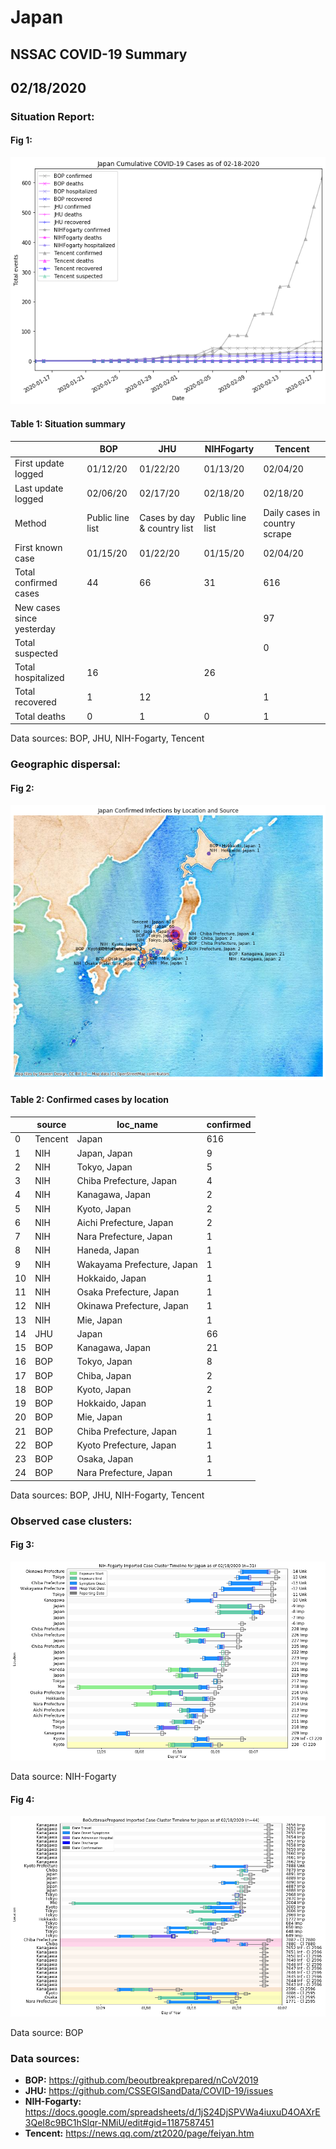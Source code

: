 # Japan
## NSSAC COVID-19 Summary
## 02/18/2020



### Situation Report:
#### Fig 1:
![Japan cases](../merged_histories/Japan_merged_histories.png)

#### Table 1: Situation summary


|                           | BOP              | JHU                         | NIHFogarty       | Tencent                       |
|---------------------------|------------------|-----------------------------|------------------|-------------------------------|
| First update logged       | 01/12/20         | 01/22/20                    | 01/13/20         | 02/04/20                      |
| Last update logged        | 02/06/20         | 02/17/20                    | 02/18/20         | 02/18/20                      |
| Method                    | Public line list | Cases by day & country list | Public line list | Daily cases in country scrape |
| First known case          | 01/15/20         | 01/22/20                    | 01/15/20         | 02/04/20                      |
| Total confirmed cases     | 44               | 66                          | 31               | 616                           |
| New cases since yesterday |                  |                             |                  | 97                            |
| Total suspected           |                  |                             |                  | 0                             |
| Total hospitalized        | 16               |                             | 26               |                               |
| Total recovered           | 1                | 12                          |                  | 1                             |
| Total deaths              | 0                | 1                           | 0                | 1                             |

Data sources: BOP, JHU, NIH-Fogarty, Tencent


### Geographic dispersal:
#### Fig 2:
![Japan mapped](../case_locs/Japan_case_locs.png)

#### Table 2: Confirmed cases by location


|    | source   | loc_name                   |   confirmed |
|----|----------|----------------------------|-------------|
|  0 | Tencent  | Japan                      |         616 |
|  1 | NIH      | Japan, Japan               |           9 |
|  2 | NIH      | Tokyo, Japan               |           5 |
|  3 | NIH      | Chiba Prefecture, Japan    |           4 |
|  4 | NIH      | Kanagawa, Japan            |           2 |
|  5 | NIH      | Kyoto, Japan               |           2 |
|  6 | NIH      | Aichi Prefecture, Japan    |           2 |
|  7 | NIH      | Nara Prefecture, Japan     |           1 |
|  8 | NIH      | Haneda, Japan              |           1 |
|  9 | NIH      | Wakayama Prefecture, Japan |           1 |
| 10 | NIH      | Hokkaido, Japan            |           1 |
| 11 | NIH      | Osaka Prefecture, Japan    |           1 |
| 12 | NIH      | Okinawa Prefecture, Japan  |           1 |
| 13 | NIH      | Mie, Japan                 |           1 |
| 14 | JHU      | Japan                      |          66 |
| 15 | BOP      | Kanagawa, Japan            |          21 |
| 16 | BOP      | Tokyo, Japan               |           8 |
| 17 | BOP      | Chiba, Japan               |           2 |
| 18 | BOP      | Kyoto, Japan               |           2 |
| 19 | BOP      | Hokkaido, Japan            |           1 |
| 20 | BOP      | Mie, Japan                 |           1 |
| 21 | BOP      | Chiba Prefecture, Japan    |           1 |
| 22 | BOP      | Kyoto Prefecture, Japan    |           1 |
| 23 | BOP      | Osaka, Japan               |           1 |
| 24 | BOP      | Nara Prefecture, Japan     |           1 |

Data sources: BOP, JHU, NIH-Fogarty, Tencent


### Observed case clusters:
#### Fig 3:
![Japan cases](../cluster_analysis/Japan_imported_cases_NIHFogarty.png)



Data source: NIH-Fogarty


#### Fig 4:
![Japan cases](../cluster_analysis/Japan_imported_cases_BOP.png)



Data source: BOP


### Data sources:
* **BOP:** https://github.com/beoutbreakprepared/nCoV2019
* **JHU:** https://github.com/CSSEGISandData/COVID-19/issues
* **NIH-Fogarty:** https://docs.google.com/spreadsheets/d/1jS24DjSPVWa4iuxuD4OAXrE3QeI8c9BC1hSlqr-NMiU/edit#gid=1187587451
* **Tencent:** https://news.qq.com/zt2020/page/feiyan.htm